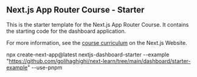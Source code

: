 ## Next.js App Router Course - Starter

This is the starter template for the Next.js App Router Course. It contains the starting code for the dashboard application.

For more information, see the [course curriculum](https://nextjs.org/learn) on the Next.js Website.

npx create-next-app@latest nextjs-dashboard-starter --example "https://github.com/golihaghighi/next-learn/tree/main/dashboard/starter-example" --use-pnpm

